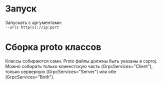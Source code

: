 # Запуск

Запускать с аргументами:  
```--urls http(s)://ip:port```  


# Сборка proto классов

Классы собираются сами. Proto файлы должны быть указаны в csproj.  
Можно собирать только клиенстскую часть (GrpcServices="Client"), только серверную (GrpcServices="Server") или обе (GrpcServices="Both").